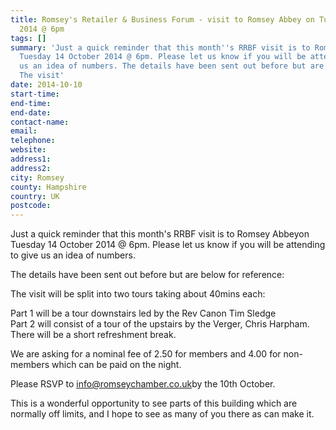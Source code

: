 ```yaml
---
title: Romsey's Retailer & Business Forum - visit to Romsey Abbey on Tuesday 14 October
  2014 @ 6pm
tags: []
summary: 'Just a quick reminder that this month''s RRBF visit is to Romsey Abbey on
  Tuesday 14 October 2014 @ 6pm. Please let us know if you will be attending to give
  us an idea of numbers. The details have been sent out before but are below for reference:
  The visit'
date: 2014-10-10
start-time: 
end-time: 
end-date: 
contact-name: 
email: 
telephone: 
website: 
address1: 
address2: 
city: Romsey
county: Hampshire
country: UK
postcode: 
---
```

Just a quick reminder that this month's RRBF visit is to Romsey Abbeyon Tuesday 14 October 2014 @ 6pm. Please let us know if you will be attending to give us an idea of numbers.

The details have been sent out before but are below for reference:

The visit will be split into two tours taking about 40mins each:

Part 1 will be a tour downstairs led by the Rev Canon Tim Sledge  
Part 2 will consist of a tour of the upstairs by the Verger, Chris Harpham.  
There will be a short refreshment break.

We are asking for a nominal fee of 2.50 for members and 4.00 for non-members which can be paid on the night.

Please RSVP to [info@romseychamber.co.uk](mailto:info@romseychamber.co.uk)by the 10th October.

This is a wonderful opportunity to see parts of this building which are normally off limits, and I hope to see as many of you there as can make it.

